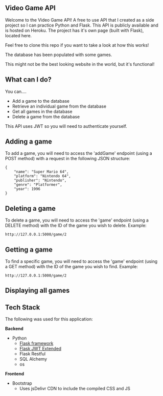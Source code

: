 ## Video Game API

Welcome to the Video Game API! A free to use API that I created as a side project so I can practice Python and Flask. This API is publicly available and is hosted on Heroku. The project has it's own page (built with Flask), located here.

Feel free to clone this repo if you want to take a look at how this works!

The database has been populated with some games.

This might not be the best looking website in the world, but it's functional!

## What can I do?

You can....

* Add a game to the database
* Retrieve an individual game from the database
* Get all games in the database
* Delete a game from the database

This API uses JWT so you will need to authenticate yourself.

## Adding a game

To add a game, you will need to access the 'addGame' endpoint (using a POST method) with a request in the following JSON structure:
```
{
    "name": "Super Mario 64",
    "platform": "Nintendo 64",
    "publisher": "Nintendo",
    "genre": "Platformer",
    "year": 1996
}
```

## Deleting a game
To delete a game, you will need to access the 'game' endpoint (using a DELETE method) with the ID of the game you wish to delete. Example:
```
http://127.0.0.1:5000/game/2
```

## Getting a game
To find a specific game, you will need to access the 'game' endpoint (using a GET method) with the ID of the game you wish to find. Example:
```
http://127.0.0.1:5000/game/2
```

## Displaying all games

## Tech Stack
The following was used for this application:

**Backend**
* Python
    * [Flask framework](https://flask.palletsprojects.com/en/1.1.x/)
    * [Flask JWT Extended](https://pypi.org/project/Flask-JWT-Extended/)
    * Flask Restful
    * SQL Alchemy
    * os

**Frontend**
* Bootstrap
    * Uses jsDelivr CDN to include the compiled CSS and JS

